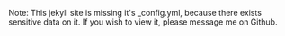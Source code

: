 Note: This jekyll site is missing it's _config.yml, because there exists sensitive data on it. If you wish to view it, please message me on Github.
